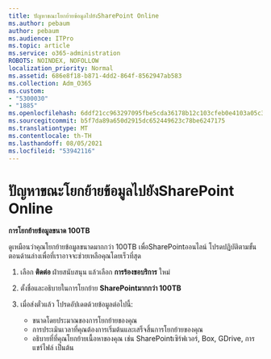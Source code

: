 ```yaml
---
title: ปัญหาขณะโยกย้ายข้อมูลไปยังSharePoint Online
ms.author: pebaum
author: pebaum
ms.audience: ITPro
ms.topic: article
ms.service: o365-administration
ROBOTS: NOINDEX, NOFOLLOW
localization_priority: Normal
ms.assetid: 686e8f18-b871-4dd2-864f-8562947ab583
ms.collection: Adm_O365
ms.custom:
- "5300030"
- "1885"
ms.openlocfilehash: 6ddf21cc963297095fbe5cda36178b12c103cfeb0e4103a05c39f23ee634f158
ms.sourcegitcommit: b5f7da89a650d2915dc652449623c78be6247175
ms.translationtype: MT
ms.contentlocale: th-TH
ms.lasthandoff: 08/05/2021
ms.locfileid: "53942116"
---
```

# <a name="issues-while-migrating-data-to-sharepoint-online"></a>ปัญหาขณะโยกย้ายข้อมูลไปยังSharePoint Online

**การโยกย้ายข้อมูลขนาด 100TB**

ดูเหมือนว่าคุณโยกย้ายข้อมูลขนาดมากกว่า 100TB เพื่อSharePointออนไลน์ โปรดปฏิบัติตามขั้นตอนด้านล่างเพื่อที่เราอาจจะช่วยเหลือคุณโดยเร็วที่สุด 

1. เลือก **ติดต่อ** ฝ่ายสนับสนุน แล้วเลือก **การร้องขอบริการ** ใหม่ 
2. ตั้งชื่อและอธิบายในการโยกย้าย **SharePointมากกว่า 100TB**
3. เมื่อส่งตั๋วแล้ว โปรดอัปเดตด้วยข้อมูลต่อไปนี้: 

    - ขนาดโดยประมาณของการโยกย้ายของคุณ
    - การประเมินเวลาที่คุณต้องการเริ่มต้นและเสร็จสิ้นการโยกย้ายของคุณ
    - อธิบายที่ที่คุณโยกย้ายเนื้อหาของคุณ เช่น SharePointเซิร์ฟเวอร์, Box, GDrive, การแชร์ไฟล์ เป็นต้น
